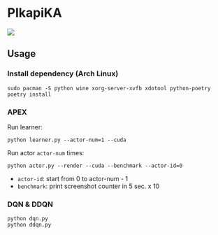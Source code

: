 # PIkapiKA

![](https://i.imgur.com/nKivGgq.gif)

## Usage

### Install dependency (Arch Linux)
```
sudo pacman -S python wine xorg-server-xvfb xdotool python-poetry
poetry install
```

### APEX
Run learner:

```
python learner.py --actor-num=1 --cuda
```

Run actor `actor-num` times:

```
python actor.py --render --cuda --benchmark --actor-id=0
```

* `actor-id`: start from 0 to actor-num - 1
* `benchmark`: print screenshot counter in 5 sec. x 10

### DQN & DDQN
```
python dqn.py
python ddqn.py
```

